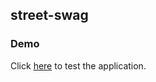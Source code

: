 ## street-swag

### Demo

Click [here](https://evanckennedy.github.io/street-swag/) to test the application.
